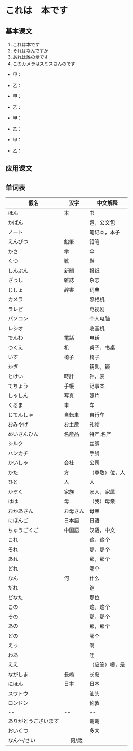 # これは　本です

## 基本课文

1. これは本です
2. それはなんですか
3. あれは誰の傘です
4. このカメラはスミスさんのです

- 甲：
- 乙：

- 甲：
- 乙：

- 甲：
- 乙：

- 甲：
- 乙：

## 应用课文

## 单词表

| 假名                 | 汉字     | 中文解释       |
| -------------------- | -------- | -------------- |
| ほん                 | 本       | 书             |
| かばん               |          | 包，公文包     |
| ノート               |          | 笔记本，本子   |
| えんぴつ             | 鉛筆     | 铅笔           |
| かさ                 | 傘       | 伞             |
| くつ                 | 靴       | 鞋             |
| しんぶん             | 新聞     | 报纸           |
| ざっし               | 雑誌     | 杂志           |
| じしょ               | 辞書     | 词典           |
| カメラ               |          | 照相机         |
| ラレビ               |          | 电视剧         |
| バソコン             |          | 个人电脑       |
| レシオ               |          | 收音机         |
| でんわ               | 電話     | 电话           |
| つくえ               | 机       | 桌子，书桌     |
| いす                 | 椅子     | 椅子           |
| かぎ                 |          | 钥匙，锁       |
| とけい               | 時計     | 钟，表         |
| てちょう             | 手帳     | 记事本         |
| しゃしん             | 写真     | 照片           |
| くるま               | 車       | 车             |
| じてんしゃ           | 自転車   | 自行车         |
| おみやげ             | お土産   | 礼物           |
| めいさんひん         | 名産品   | 特产,名产      |
| シルク               |          | 丝绸           |
| ハンカチ             |          | 手绢           |
| かいしゃ             | 会社     | 公司           |
| かた                 | 方       | （尊敬）位，人 |
| ひと                 | 人       | 人             |
| かぞく               | 家族     | 家人，家属     |
| はは                 | 母       | （我）母亲     |
| おかあさん           | お母さん | 母亲           |
| にほんご             | 日本語   | 日语           |
| ちゅうごくご         | 中国語   | 汉语，中文     |
| これ                 |          | 这，这个       |
| それ                 |          | 那，那个       |
| あれ                 |          | 那，那个       |
| どれ                 |          | 哪个           |
| なん                 | 何       | 什么           |
| だれ                 |          | 谁             |
| どなた               |          | 那位           |
| この                 |          | 这，这个       |
| その                 |          | 那，那个       |
| あの                 |          | 那，那个       |
| どの                 |          | 哪个           |
| えっ                 |          | 啊             |
| わあ                 |          | 哇             |
| ええ                 |          | （应答）嗯，是 |
| ながしま             | 長嶋     | 长岛           |
| にほん               | 日本     | 日本           |
| スワトウ             |          | 汕头           |
| ロンドン             |          | 伦敦           |
| --                   | --       | --             |
| ありがとうございます | 　       | 谢谢           |
| おいくつ             | 　       | 多大           |
| なん～/さい          | 　 何/歳 |                |
